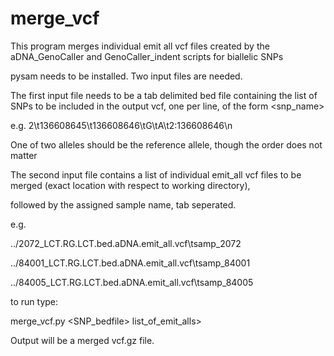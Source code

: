 # merge_vcf
This program merges individual emit all vcf files created by the aDNA_GenoCaller and GenoCaller_indent scripts for biallelic SNPs

pysam needs to be installed. Two input files are needed.

The first input file needs to be a tab delimited bed file containing the list of SNPs to be included in the output vcf, one per line, of the form <chrom><start><end><all1><all2><snp_name>

e.g. 
2\t136608645\t136608646\tG\tA\t2:136608646\n

One of two alleles should be the reference allele, though the order does not matter

The second input file contains a list of individual emit_all vcf files to be merged (exact location with respect to working directory), 

followed by the assigned sample name, tab seperated.

e.g.

../2072_LCT.RG.LCT.bed.aDNA.emit_all.vcf\tsamp_2072

../84001_LCT.RG.LCT.bed.aDNA.emit_all.vcf\tsamp_84001

../84005_LCT.RG.LCT.bed.aDNA.emit_all.vcf\tsamp_84005

to run type:

merge_vcf.py <SNP_bedfile> list_of_emit_alls> <reference genome>  <reference genome>

Output will be a merged vcf.gz file.

